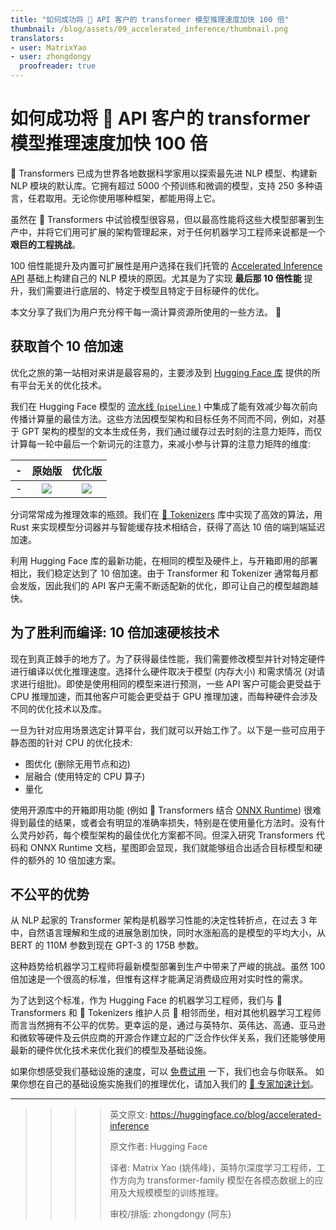 ```yaml
---
title: "如何成功将 🤗 API 客户的 transformer 模型推理速度加快 100 倍"
thumbnail: /blog/assets/09_accelerated_inference/thumbnail.png
translators:
- user: MatrixYao
- user: zhongdongy
  proofreader: true
---
```


#  如何成功将 🤗 API 客户的 transformer 模型推理速度加快 100 倍 


🤗 Transformers 已成为世界各地数据科学家用以探索最先进 NLP 模型、构建新 NLP 模块的默认库。它拥有超过 5000 个预训练和微调的模型，支持 250 多种语言，任君取用。无论你使用哪种框架，都能用得上它。

虽然在 🤗 Transformers 中试验模型很容易，但以最高性能将这些大模型部署到生产中，并将它们用可扩展的架构管理起来，对于任何机器学习工程师来说都是一个 **艰巨的工程挑战**。

100 倍性能提升及内置可扩展性是用户选择在我们托管的 [Accelerated Inference API](https://huggingface.co/pricing) 基础上构建自己的 NLP 模块的原因。尤其是为了实现 **最后那 10 倍性能** 提升，我们需要进行底层的、特定于模型且特定于目标硬件的优化。

本文分享了我们为用户充分榨干每一滴计算资源所使用的一些方法。 🍋

## 获取首个 10 倍加速

优化之旅的第一站相对来讲是最容易的，主要涉及到 [Hugging Face 库](https://github.com/huggingface/) 提供的所有平台无关的优化技术。

我们在 Hugging Face 模型的 [流水线 (`pipeline` )](https://huggingface.co/transformers/main_classes/pipelines.html) 中集成了能有效减少每次前向传播计算量的最佳方法。这些方法因模型架构和目标任务不同而不同，例如，对基于 GPT 架构的模型的文本生成任务，我们通过缓存过去时刻的注意力矩阵，而仅计算每一轮中最后一个新词元的注意力，来减小参与计算的注意力矩阵的维度:

-| 原始版 | 优化版 |
-|:---------------------------------------------------------------------------------------------------------:|:-------------------------------------------------------------------------------------------------------:|
-|![](/blog/assets/09_accelerated_inference/unoptimized_graph.png)|![](/blog/assets/09_accelerated_inference/optimized_graph.png)|

分词常常成为推理效率的瓶颈。我们在 [🤗 Tokenizers](https://github.com/huggingface/tokenizers/) 库中实现了高效的算法，用 Rust 来实现模型分词器并与智能缓存技术相结合，获得了高达 10 倍的端到端延迟加速。

利用 Hugging Face 库的最新功能，在相同的模型及硬件上，与开箱即用的部署相比，我们稳定达到了 10 倍加速。由于 Transformer 和 Tokenizer 通常每月都会发版，因此我们的 API 客户无需不断适配新的优化，即可让自己的模型越跑越快。

## 为了胜利而编译: 10 倍加速硬核技术

现在到真正棘手的地方了。为了获得最佳性能，我们需要修改模型并针对特定硬件进行编译以优化推理速度。选择什么硬件取决于模型 (内存大小) 和需求情况 (对请求进行组批)。即使是使用相同的模型来进行预测，一些 API 客户可能会更受益于 CPU 推理加速，而其他客户可能会更受益于 GPU 推理加速，而每种硬件会涉及不同的优化技术以及库。

一旦为针对应用场景选定计算平台，我们就可以开始工作了。以下是一些可应用于静态图的针对 CPU 的优化技术:

- 图优化 (删除无用节点和边)
- 层融合 (使用特定的 CPU 算子)
- 量化

使用开源库中的开箱即用功能 (例如 🤗 Transformers 结合 [ONNX Runtime](https://github.com/microsoft/onnxruntime)) 很难得到最佳的结果，或者会有明显的准确率损失，特别是在使用量化方法时。没有什么灵丹妙药，每个模型架构的最佳优化方案都不同。但深入研究 Transformers 代码和 ONNX Runtime 文档，星图即会显现，我们就能够组合出适合目标模型和硬件的额外的 10 倍加速方案。

## 不公平的优势

从 NLP 起家的 Transformer 架构是机器学习性能的决定性转折点，在过去 3 年中，自然语言理解和生成的进展急剧加快，同时水涨船高的是模型的平均大小，从 BERT 的 110M 参数到现在 GPT-3 的 175B 参数。

这种趋势给机器学习工程师将最新模型部署到生产中带来了严峻的挑战。虽然 100 倍加速是一个很高的标准，但惟有这样才能满足消费级应用对实时性的需求。

为了达到这个标准，作为 Hugging Face 的机器学习工程师，我们与 🤗 Transformers 和  🤗 Tokenizers 维护人员 😬 相邻而坐，相对其他机器学习工程师而言当然拥有不公平的优势。更幸运的是，通过与英特尔、英伟达、高通、亚马逊和微软等硬件及云供应商的开源合作建立起的广泛合作伙伴关系，我们还能够使用最新的硬件优化技术来优化我们的模型及基础设施。

如果你想感受我们基础设施的速度，可以 [免费试用](https://huggingface.co/pricing) 一下，我们也会与你联系。
如果你想在自己的基础设施实施我们的推理优化，请加入我们的 [🤗 专家加速计划](https://huggingface.co/support)。

---

>>>> 英文原文: <url>https://huggingface.co/blog/accelerated-inference</url>
>>>>
>>>> 原文作者: Hugging Face
>>>>
>>>> 译者: Matrix Yao (姚伟峰)，英特尔深度学习工程师，工作方向为 transformer-family 模型在各模态数据上的应用及大规模模型的训练推理。
>>>>
>>>> 审校/排版: zhongdongy (阿东)
